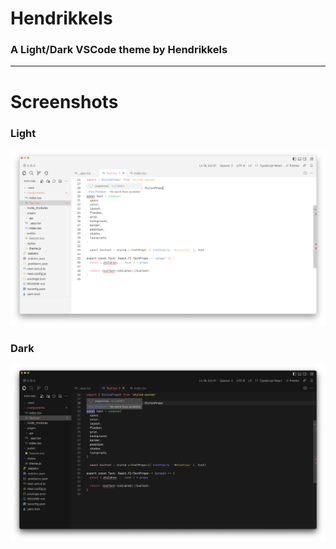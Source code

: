 # Hendrikkels
### A Light/Dark VSCode theme by Hendrikkels
---
# Screenshots

### Light
![alt text](https://github.com/hendrikkels/hendrikkels-theme/blob/main/assets/light_thumbnail.png?raw=true)

### Dark
![alt text](https://github.com/hendrikkels/hendrikkels-theme/blob/main/assets/dark_thumbnail.png?raw=true)
